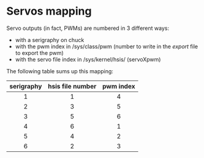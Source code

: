 # Servos mapping

Servo outputs (in fact, PWMs) are numbered in 3 different ways:

* with a serigraphy on chuck
* with the pwm index in /sys/class/pwm (number to write in the *export* file to
export the pwm)
* with the servo file index in /sys/kernel/hsis/ (servoXpwm)

The following table sums up this mapping:

| serigraphy | hsis file number | pwm index |
| :-:        | :-:              | :-:       |
| 1          | 1                | 4         |
| 2          | 3                | 5         |
| 3          | 5                | 6         |
| 4          | 6                | 1         |
| 5          | 4                | 2         |
| 6          | 2                | 3         |
